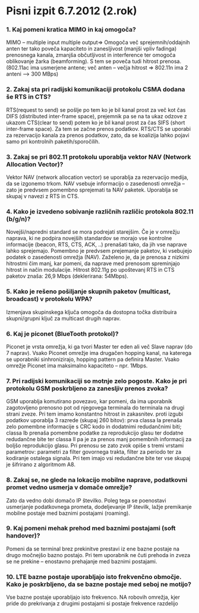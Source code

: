 # Pisni izpit 6.7.2012 (2.rok)
### 1. Kaj pomeni kratica MIMO in kaj omogoča?
MIMO – multiple input multiple output=> Omogoča več sprejemnih/oddajnih anten ter tako poveča kapaciteto in zanesljivost (manjši vpliv fadinga) prenosnega kanala, zmanjša občutljivost in interference ter omogoča oblikovanje žarka (beamforming). S tem se poveča tudi hitrost prenosa. (802.11ac ima usmerjene antene; več anten – večja hitrost => 802.11n ima 2 anteni –> 300 MBps)

### 2. Zakaj sta pri radijski komunikaciji protokolu CSMA dodana še RTS in CTS?
RTS(request to send) se pošlje po tem ko je bil kanal prost za več kot čas DIFS (distributed inter-frame space), prejemnik pa se na ta ukaz odzove z ukazom CTS(clear to send) potem ko je bil kanal prost za čas SIFS (short inter-frame space). Za tem se začne prenos podatkov.
RTS/CTS se uporabi za rezervacijo kanala za prenos podatkov, zato, da se koalizija lahko pojavi samo pri kontrolnih paketih/sporočilih.

### 3. Zakaj se pri 802.11 protokolu uporablja vektor NAV (Network Allocation Vector)?
Vektor NAV (network allocation vector) se uporablja za rezervacijo medija, da se izgonemo trkom. NAV vsebuje informacijo o zasedenosti omrežja – zato je predvsem pomembno sprejemati ta NAV paketek. Uporablja se skupaj v navezi z RTS in CTS.

### 4. Kako je izvedeno sobivanje različnih različic protokola 802.11 (b/g/n)?
Novejši/napredni standard se mora podrejati starejšim. Če je v omrežju naprava, ki ne podpira novejših standardov se morajo vse kontrolne informacije (beacon, RTS, CTS, ACK, ..) prenašati tako, da jih vse naprave lahko sprejemajo. Pomembno je predvsem prejemanje paketov, ki vsebujejo podatek o zasedenosti omrežja (NAV). Zaželeno je, da je prenosa z nizkimi hitrostmi čim manj, kar pomeni, da naprave med prenosom spreminjajo hitrost in način modulacije. Hitrost 802.11g po upoštevanj RTS in CTS paketov znaša: 26,9 Mbps (deklerirana: 54Mbps).

### 5. Kako je rešeno pošiljanje skupnih paketov (multicast, broadcast) v protokolu WPA?
Izmenjava skupinskega ključa omogoča da dostopna točka distribuira skupni/grupni ključ za multicast drugih naprav.

### 6. Kaj je piconet (BlueTooth protokol)?
Piconet je vrsta omrežja, ki ga tvori Master ter eden ali več Slave naprav (do 7 naprav). Vsako Piconet omrežje ima drugačen hopping kanal, na katerega se uporabniki sinhronizirajo, hopping pattern pa definira Master. Vsako omrežje Piconet ima maksimalno kapaciteto – npr. 1Mbps.

### 7. Pri radijski komunikaciji so motnje zelo pogoste. Kako je pri protokolu GSM poskrbljeno za zanesljiv prenos zvoka?
GSM uporablja komutirano povezavo, kar pomeni, da ima uporabnik zagotovljeno prenosno pot od njegovega terminala do terminala na drugi strani zveze. Pri tem imamo konstantno hitrost in zakasnitev.   proti izgubi podatkov uporablja 3 razrede (skupaj 260 bitov): prva classa Ia prenaša zelo pomembne informacije s CRC kodo in dodatnimi redudančnimi biti; classa Ib prenaša pomembne podatke za reprodukcijo glasu ter dodatne redudančne bite ter classa II pa je za prenos manj pomembnih informacij za boljšo reprodukcijo glasu. Pri prenosu se zato zvok opiše s tremi vrstami parametrov: parametri za filter govornega trakta, filter za periodo ter za kodiranje ostalega signala. Pri tem imajo vsi redudančne bite ter vse skupaj je šifrirano z algoritmom A8.

### 8. Zakaj se, ne glede na lokacijo mobilne naprave, podatkovni promet vedno usmerja v domače omrežje?
Zato da vedno dobi domačo IP številko. Poleg tega se poenostavi usmerjanje podatkovnega prometa, dodeljevanje IP številk, lažje premikanje mobilne postaje med baznimi postajami (roaming).

### 9. Kaj pomeni mehak prehod med baznimi postajami (soft handover)?
Pomeni da se terminal brez prekinitve prestavi iz ene bazne postaje na drugo močnejšo bazno postajo. Pri tem uporabnik ne čuti prehoda in zveza se ne prekine – enostavno prehajanje med baznimi postajami.

### 10. LTE bazne postaje uporabljajo isto frekvenčno območje. Kako je poskrbljeno, da se bazne postaje med seboj ne motijo?
Vse bazne postaje uporabljajo isto frekvenco. NA robovih omrežja, kjer pride do prekrivanja z drugimi postajami si postaje frekvence razdelijo
